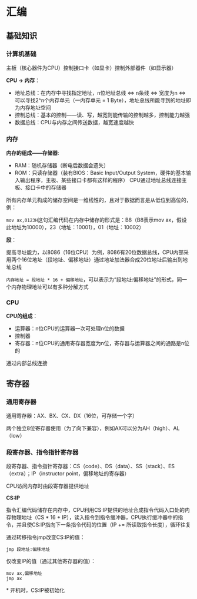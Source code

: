 # 汇编 

## 基础知识 

### 计算机基础 

主板（核心器件为CPU）控制接口卡（如显卡）控制外部器件（如显示器） 

**CPU -> 内存**： 
- 地址总线：在内存中寻找指定地址，n位地址总线 <=> n条线 <=> 宽度为n <=> 可以寻找2^n个内存单元（一内存单元 = 1 Byte），地址总线所能寻到的地址即为内存地址空间
- 控制总线：基本的控制——读、写，越宽则能传输的控制越多，控制能力越强
- 数据总线：CPU与内存之间传送数据，越宽速度越快

### 内存 

**内存的组成——存储器**:
- RAM：随机存储器（断电后数据会遗失）
- ROM：只读存储器（装有BIOS：Basic Input/Output System，硬件的基本输入输出程序，主板、某些接口卡都有这样的程序）
CPU通过地址总线连接主板、接口卡中的存储器 

所有内存单元构成的储存空间是一维线性的，且对于数据而言是从低位到高位的，例： 

`mov ax,0123H`这句汇编代码在内存中储存的形式是：B8（B8表示mov ax，假设此地址为10000），23（地址：10001），01（地址：10002）

**段**： 

提高寻址能力，以8086（16位CPU）为例，8086有20位数据总线，CPU内部采用两个16位地址（段地址、偏移地址）通过地址加法器合成20位地址后输出到地址总线 

`内存地址 = 段地址 * 16 + 偏移地址`，可以表示为“段地址:偏移地址”的形式，同一个内存物理地址可以有多种分解方式 

### CPU 

**CPU的组成**：
- 运算器：n位CPU的运算器一次可处理n位的数据
- 控制器
- 寄存器：n位CPU的通用寄存器宽度为n位，寄存器与运算器之间的通路是n位的
 
通过内部总线连接 

## 寄存器 

### 通用寄存器 

通用寄存器：AX、BX、CX、DX（16位，可存储一个字） 

两个独立8位寄存器使用（为了向下兼容），例如AX可以分为AH（high）、AL（low） 

### 段寄存器、指令指针寄存器 

段寄存器、指令指针寄存器：CS（code）、DS（data）、SS（stack）、ES（extra）；IP（instructor point，偏移地址的寄存器） 

CPU访问内存时由段寄存器提供地址 

**CS:IP** 

指令汇编代码储存在内存中，CPU利用CS:IP提供的地址合成指令代码入口处的内存物理地址（CS * 16 + IP），读入指令到指令缓冲器，CPU执行缓冲器中的指令，并且使CS:IP指向下一条指令代码的位置（IP += 所读取指令长度），循环往复 

通过转移指令jmp改变CS:IP的值： 

`jmp 段地址:偏移地址` 

仅改变IP的值（通过其他寄存器的值）： 

```
mov ax,偏移地址
jmp ax 
``` 

\* 开机时，CS:IP被初始化